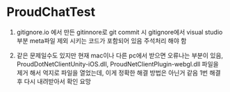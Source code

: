 # ProudChatTest
1. gitignore.io 에서 만든 gitinnore로 git commit 시 gitignore에서 visual studio 부분 meta파일 제외 시키는 코드가 포함되어 있음 주석처리 해야 함 

2. 같은 문제일수도 있지만 현재 mac이나 다른 pc에서 받으면 오류나는 부분이 있음, ProudDotNetClientUnity-iOS.dll, ProudNetClientPlugin-webgl.dll 파일을 제거 해서 억지로 파일을 열었는데, 이게 정확한 해결 방법은 아닌거 같음 1번 해결 후 다시 내려받아서 확인 요망
